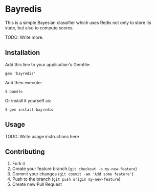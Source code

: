 # Bayredis

This is a simple Bayesian classifier which uses Redis not only to
store its state, but also to compute scores.

TODO: Write more.

## Installation

Add this line to your application's Gemfile:

    gem 'bayredis'

And then execute:

    $ bundle

Or install it yourself as:

    $ gem install bayredis

## Usage

TODO: Write usage instructions here

## Contributing

1. Fork it
2. Create your feature branch (`git checkout -b my-new-feature`)
3. Commit your changes (`git commit -am 'Add some feature'`)
4. Push to the branch (`git push origin my-new-feature`)
5. Create new Pull Request
